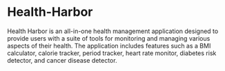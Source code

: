 # Health-Harbor

Health Harbor is an all-in-one health management application designed to provide users with a suite of tools for monitoring and managing various aspects of their health. The application includes features such as a BMI calculator, calorie tracker, period tracker, heart rate monitor, diabetes risk detector, and cancer disease detector.
